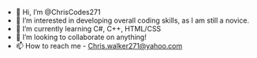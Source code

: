 - 👋 Hi, I’m @ChrisCodes271
- 👀 I’m interested in developing overall coding skills, as I am still a novice.
- 🌱 I’m currently learning C#, C++, HTML/CSS
- 💞️ I’m looking to collaborate on anything!
- 📫 How to reach me - Chris.walker271@yahoo.com

<!---
ChrisCodes271/ChrisCodes271 is a ✨ special ✨ repository because its `README.md` (this file) appears on your GitHub profile.
You can click the Preview link to take a look at your changes.
--->
